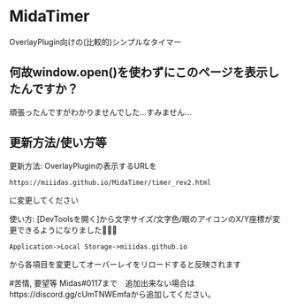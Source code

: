 # MidaTimer
OverlayPlugin向けの(比較的)シンプルなタイマー



## 何故window.open()を使わずにこのページを表示したんですか？
頑張ったんですがわかりませんでした...すみません...



## 更新方法/使い方等
更新方法:
OverlayPluginの表示するURLを
```
https://miiidas.github.io/MidaTimer/timer_rev2.html
```
に変更してください



使い方:
[DevToolsを開く]から文字サイズ/文字色/眼のアイコンのX/Y座標が変更できるようになりました👏👏👏
```
Application->Local Storage->miiidas.github.io
```
から各項目を変更してオーバーレイをリロードすると反映されます

#苦情, 要望等
Midas#0117まで　追加出来ない場合はhttps://discord.gg/cUmTNWEmfaから追加してください。
